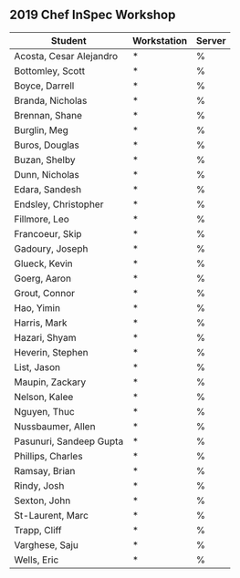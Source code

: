 ## 2019 Chef InSpec Workshop

|Student|Workstation|Server|
|-------|-----------|------|
|Acosta, Cesar Alejandro|*|%|
|Bottomley, Scott|*|%|
|Boyce, Darrell|*|%|
|Branda, Nicholas|*|%|
|Brennan, Shane|*|%|
|Burglin, Meg|*|%|
|Buros, Douglas|*|%|
|Buzan, Shelby|*|%|
|Dunn, Nicholas|*|%|
|Edara, Sandesh|*|%|
|Endsley, Christopher|*|%|
|Fillmore, Leo|*|%|
|Francoeur, Skip|*|%|
|Gadoury, Joseph|*|%|
|Glueck, Kevin|*|%|
|Goerg, Aaron|*|%|
|Grout, Connor|*|%|
|Hao, Yimin|*|%|
|Harris, Mark|*|%|
|Hazari, Shyam|*|%|
|Heverin, Stephen|*|%|
|List, Jason|*|%|
|Maupin, Zackary|*|%|
|Nelson, Kalee|*|%|
|Nguyen, Thuc|*|%|
|Nussbaumer, Allen|*|%|
|Pasunuri, Sandeep Gupta|*|%|
|Phillips, Charles|*|%|
|Ramsay, Brian|*|%|
|Rindy, Josh|*|%|
|Sexton, John|*|%|
|St-Laurent, Marc|*|%|
|Trapp, Cliff|*|%|
|Varghese, Saju|*|%|
|Wells, Eric|*|%|
